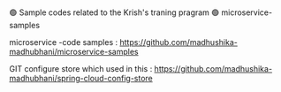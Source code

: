 
🟢  Sample codes related to the Krish's traning pragram
🟢  microservice-samples

microservice -code samples : https://github.com/madhushika-madhubhani/microservice-samples
                                    
GIT configure store which used in this : https://github.com/madhushika-madhubhani/spring-cloud-config-store

